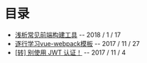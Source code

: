 # 目录

* [浅析常见前端构建工具](https://github.com/ZhenHe17/blog/issues/6) -- 2018 / 1 / 17
* [逐行学习vue-webpack模板](https://github.com/ZhenHe17/blog/issues/5) -- 2017 / 11 / 27
* [[转] 别使用 JWT 认证！](https://github.com/ZhenHe17/blog/issues/4) -- 2017 / 11 / 4

